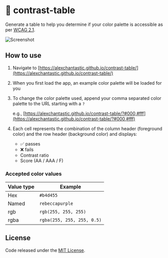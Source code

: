 # :rainbow: contrast-table

Generate a table to help you determine if your color palette is accessible as per [WCAG 2.1](https://www.w3.org/TR/WCAG21/).

![Screenshot](https://user-images.githubusercontent.com/604167/48976255-13282400-f039-11e8-88d4-015eff77aa8b.png)

## How to use

1. Navigate to [https://alexchantastic.github.io/contrast-table/](https://alexchantastic.github.io/contrast-table/)
2. When you first load the app, an example color palette will be loaded for you
3. To change the color palette used, append your comma separated color palette to the URL starting with a `?`

   e.g., [https://alexchantastic.github.io/contrast-table/?#000,#fff](https://alexchantastic.github.io/contrast-table/?#000,#fff)

4. Each cell represents the combination of the column header (foreground color) and the row header (background color) and displays:

   * :white_check_mark: passes
   * :x: fails
   * Contrast ratio
   * Score (AA / AAA / F)

### Accepted color values

| Value type        | Example                        |
| ----------------- | ------------------------------ |
| Hex               | `#b4d455`                      |
| Named             | `rebeccapurple`                |
| rgb               | `rgb(255, 255, 255)`           |
| rgba              | `rgba(255, 255, 255, 0.5)`     |

## License

Code released under the [MIT License](https://github.com/alexchantastic/contrast-table/blob/master/LICENSE).
